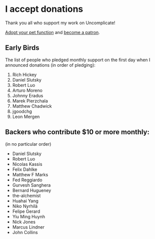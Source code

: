 # I accept donations

Thank you all who support my work on Uncomplicate!

[Adopt your pet function](https://dragan.rocks/articles/18/Patreon-Announcement-Adopt-a-Function) and [become a patron](https://patreon.com/draganrocks).

## Early Birds

The list of people who pledged monthly support on the first day when I announced donations
(in order of pledging):

1. Rich Hickey
2. Daniel Slutsky
3. Robert Luo
4. Arturo Moreno
5. Johnny Eradus
6. Marek Pierzchala
7. Matthew Chadwick
8. jgoodchg
9. Leon Mergen

## Backers who contribute $10 or more monthly:

(in no particular order)

- Daniel Slutsky
- Robert Luo
- Nicolas Kassis
- Felix Dahlke
- Matthew F Marks
- Fed Reggiardo
- Gurvesh Sanghera
- Bernard Hugueney
- the-alchemist
- Huahai Yang
- Niko Nyrhilä
- Felipe Gerard
- Yiu Ming Huynh
- Nick Jones
- Marcus Lindner
- John Collins
